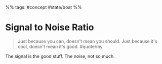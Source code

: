 %% tags: #concept #state/boat %% 
# Signal to Noise Ratio
> Just because you can, doesn't mean you should. 
> Just because it's cool, doesn't mean it's good. #quote/my 

The signal is the good stuff. The noise, not so much.
